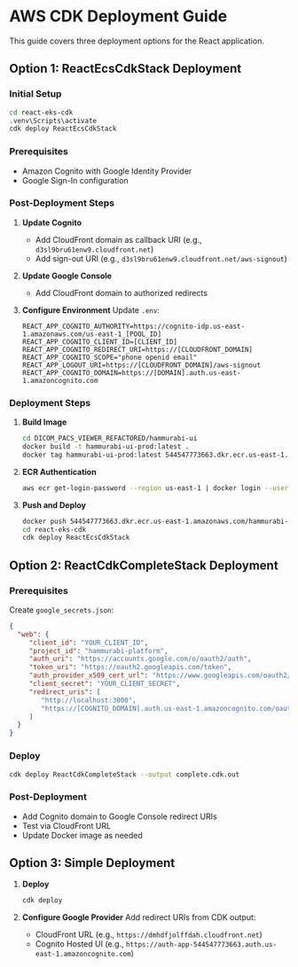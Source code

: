 # AWS CDK Deployment Guide

This guide covers three deployment options for the React application.

## Option 1: ReactEcsCdkStack Deployment

### Initial Setup
```bash
cd react-eks-cdk
.venv\Scripts\activate
cdk deploy ReactEcsCdkStack
```

### Prerequisites
- Amazon Cognito with Google Identity Provider
- Google Sign-In configuration

### Post-Deployment Steps

1. **Update Cognito**
    - Add CloudFront domain as callback URI (e.g., `d3sl9bru61enw9.cloudfront.net`)
    - Add sign-out URI (e.g., `d3sl9bru61enw9.cloudfront.net/aws-signout`)

2. **Update Google Console**
    - Add CloudFront domain to authorized redirects

3. **Configure Environment**
    Update `.env`:
    ```env
    REACT_APP_COGNITO_AUTHORITY=https://cognito-idp.us-east-1.amazonaws.com/us-east-1_[POOL_ID]
    REACT_APP_COGNITO_CLIENT_ID=[CLIENT_ID]
    REACT_APP_COGNITO_REDIRECT_URI=https://[CLOUDFRONT_DOMAIN]
    REACT_APP_COGNITO_SCOPE="phone openid email"
    REACT_APP_LOGOUT_URI=https://[CLOUDFRONT_DOMAIN]/aws-signout
    REACT_APP_COGNITO_DOMAIN=https://[DOMAIN].auth.us-east-1.amazoncognito.com
    ```

### Deployment Steps

1. **Build Image**
    ```bash
    cd DICOM_PACS_VIEWER_REFACTORED/hammurabi-ui
    docker build -t hammurabi-ui-prod:latest .
    docker tag hammurabi-ui-prod:latest 544547773663.dkr.ecr.us-east-1.amazonaws.com/hammurabi-ui-prod:latest
    ```

2. **ECR Authentication**
    ```bash
    aws ecr get-login-password --region us-east-1 | docker login --username AWS --password-stdin 544547773663.dkr.ecr.us-east-1.amazonaws.com
    ```

3. **Push and Deploy**
    ```bash
    docker push 544547773663.dkr.ecr.us-east-1.amazonaws.com/hammurabi-ui-prod:latest
    cd react-eks-cdk
    cdk deploy ReactEcsCdkStack
    ```

## Option 2: ReactCdkCompleteStack Deployment

### Prerequisites
Create `google_secrets.json`:
```json
{
  "web": {
     "client_id": "YOUR_CLIENT_ID",
     "project_id": "hammurabi-platform",
     "auth_uri": "https://accounts.google.com/o/oauth2/auth",
     "token_uri": "https://oauth2.googleapis.com/token",
     "auth_provider_x509_cert_url": "https://www.googleapis.com/oauth2/v1/certs",
     "client_secret": "YOUR_CLIENT_SECRET",
     "redirect_uris": [
        "http://localhost:3000",
        "https://[COGNITO_DOMAIN].auth.us-east-1.amazoncognito.com/oauth2/idpresponse"
     ]
  }
}
```

### Deploy
```bash
cdk deploy ReactCdkCompleteStack --output complete.cdk.out
```

### Post-Deployment
- Add Cognito domain to Google Console redirect URIs
- Test via CloudFront URL
- Update Docker image as needed

## Option 3: Simple Deployment

1. **Deploy**
    ```bash
    cdk deploy
    ```

2. **Configure Google Provider**
    Add redirect URIs from CDK output:
    - CloudFront URL (e.g., `https://dmhdfjolffdah.cloudfront.net`)
    - Cognito Hosted UI (e.g., `https://auth-app-544547773663.auth.us-east-1.amazoncognito.com`)

